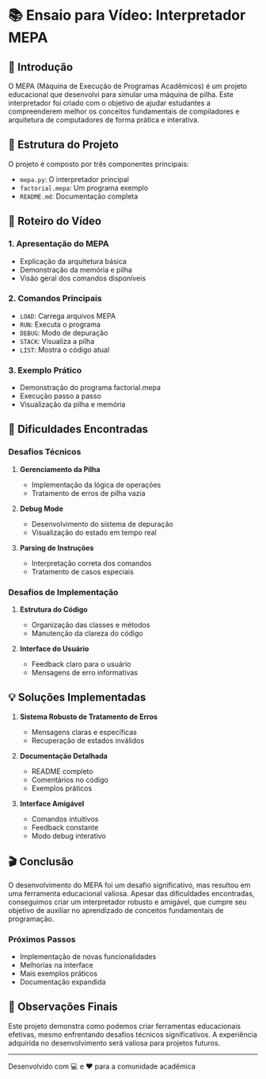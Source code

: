 # 📚 Ensaio para Vídeo: Interpretador MEPA

## 🎯 Introdução
O MEPA (Máquina de Execução de Programas Acadêmicos) é um projeto educacional que desenvolvi para simular uma máquina de pilha. Este interpretador foi criado com o objetivo de ajudar estudantes a compreenderem melhor os conceitos fundamentais de compiladores e arquitetura de computadores de forma prática e interativa.

## 🔧 Estrutura do Projeto
O projeto é composto por três componentes principais:
- `mepa.py`: O interpretador principal
- `factorial.mepa`: Um programa exemplo  
- `README.md`: Documentação completa

## 📝 Roteiro do Vídeo

### 1. Apresentação do MEPA
- Explicação da arquitetura básica
- Demonstração da memória e pilha
- Visão geral dos comandos disponíveis

### 2. Comandos Principais
- `LOAD`: Carrega arquivos MEPA
- `RUN`: Executa o programa
- `DEBUG`: Modo de depuração 
- `STACK`: Visualiza a pilha
- `LIST`: Mostra o código atual

### 3. Exemplo Prático
- Demonstração do programa factorial.mepa
- Execução passo a passo
- Visualização da pilha e memória

## 🚨 Dificuldades Encontradas

### Desafios Técnicos
1. **Gerenciamento da Pilha**
   - Implementação da lógica de operações
   - Tratamento de erros de pilha vazia

2. **Debug Mode**
   - Desenvolvimento do sistema de depuração
   - Visualização do estado em tempo real

3. **Parsing de Instruções**
   - Interpretação correta dos comandos
   - Tratamento de casos especiais

### Desafios de Implementação
1. **Estrutura do Código**
   - Organização das classes e métodos
   - Manutenção da clareza do código

2. **Interface do Usuário**
   - Feedback claro para o usuário
   - Mensagens de erro informativas

## 💡 Soluções Implementadas

1. **Sistema Robusto de Tratamento de Erros**
   - Mensagens claras e específicas
   - Recuperação de estados inválidos

2. **Documentação Detalhada**
   - README completo
   - Comentários no código
   - Exemplos práticos

3. **Interface Amigável**
   - Comandos intuitivos
   - Feedback constante
   - Modo debug interativo

## 🎬 Conclusão
O desenvolvimento do MEPA foi um desafio significativo, mas resultou em uma ferramenta educacional valiosa. Apesar das dificuldades encontradas, conseguimos criar um interpretador robusto e amigável, que cumpre seu objetivo de auxiliar no aprendizado de conceitos fundamentais de programação.

### Próximos Passos
- Implementação de novas funcionalidades
- Melhorias na interface
- Mais exemplos práticos
- Documentação expandida

## 📌 Observações Finais
Este projeto demonstra como podemos criar ferramentas educacionais efetivas, mesmo enfrentando desafios técnicos significativos. A experiência adquirida no desenvolvimento será valiosa para projetos futuros.

---
Desenvolvido com 💻 e ❤️ para a comunidade acadêmica
